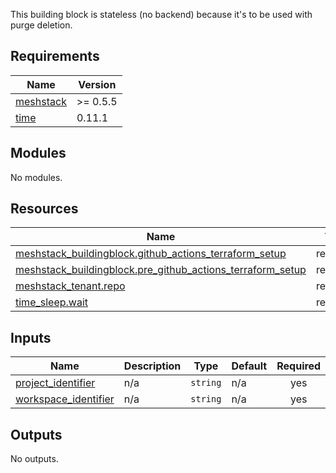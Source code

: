 This building block is stateless (no backend) because it's to be used with purge deletion.

<!-- BEGIN_TF_DOCS -->
## Requirements

| Name | Version |
|------|---------|
| <a name="requirement_meshstack"></a> [meshstack](#requirement\_meshstack) | >= 0.5.5 |
| <a name="requirement_time"></a> [time](#requirement\_time) | 0.11.1 |

## Modules

No modules.

## Resources

| Name | Type |
|------|------|
| [meshstack_buildingblock.github_actions_terraform_setup](https://registry.terraform.io/providers/meshcloud/meshstack/latest/docs/resources/buildingblock) | resource |
| [meshstack_buildingblock.pre_github_actions_terraform_setup](https://registry.terraform.io/providers/meshcloud/meshstack/latest/docs/resources/buildingblock) | resource |
| [meshstack_tenant.repo](https://registry.terraform.io/providers/meshcloud/meshstack/latest/docs/resources/tenant) | resource |
| [time_sleep.wait](https://registry.terraform.io/providers/hashicorp/time/0.11.1/docs/resources/sleep) | resource |

## Inputs

| Name | Description | Type | Default | Required |
|------|-------------|------|---------|:--------:|
| <a name="input_project_identifier"></a> [project\_identifier](#input\_project\_identifier) | n/a | `string` | n/a | yes |
| <a name="input_workspace_identifier"></a> [workspace\_identifier](#input\_workspace\_identifier) | n/a | `string` | n/a | yes |

## Outputs

No outputs.
<!-- END_TF_DOCS -->